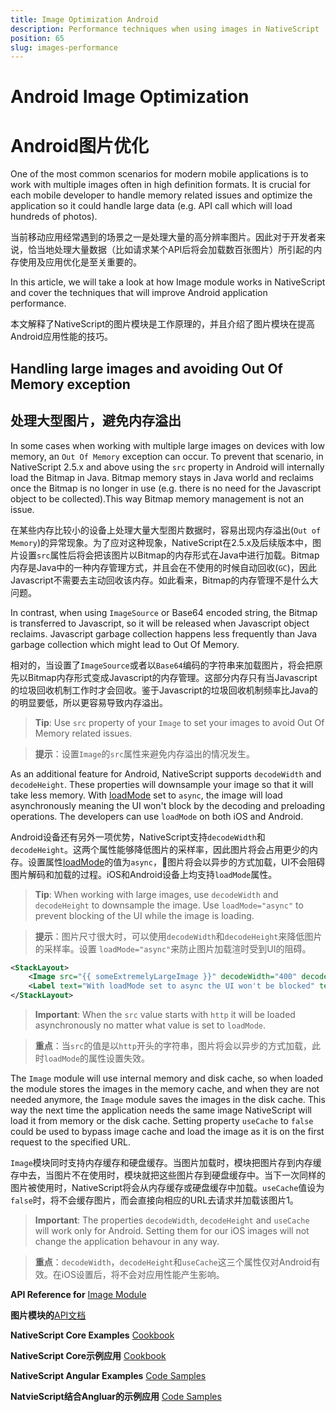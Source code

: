 ```yaml
---
title: Image Optimization Android
description: Performance techniques when using images in NativeScript
position: 65
slug: images-performance
---
```


# Android Image Optimization

# Android图片优化

One of the most common scenarios for modern mobile applications is to work with multiple images often in high definition formats.
It is crucial for each mobile developer to handle memory related issues and optimize the application so it could handle large data (e.g. API call which will load hundreds of photos). 

当前移动应用经常遇到的场景之一是处理大量的高分辨率图片。因此对于开发者来说，恰当地处理大量数据（比如请求某个API后将会加载数百张图片）所引起的内存使用及应用优化是至关重要的。

In this article, we will take a look at how Image module works in NativeScript and 
cover the techniques that will improve Android application performance.

本文解释了NativeScript的图片模块是工作原理的，并且介绍了图片模块在提高Android应用性能的技巧。

## Handling large images and avoiding Out Of Memory exception

## 处理大型图片，避免内存溢出

In some cases when working with multiple large images on devices with low memory, an `Out Of Memory` exception can occur. To prevent that scenario, in NativeScript 2.5.x and above using the `src` property in Android will internally load the Bitmap in Java. Bitmap memory stays in Java world and reclaims once the Bitmap is no longer in use (e.g. there is no need for the Javascript object to be collected).This way Bitmap memory management is not an issue.

在某些内存比较小的设备上处理大量大型图片数据时，容易出现内存溢出(`Out of Memory`)的异常现象。为了应对这种现象，NativeScript在2.5.x及后续版本中，图片设置`src`属性后将会把该图片以Bitmap的内存形式在Java中进行加载。Bitmap内存是Java中的一种内存管理方式，并且会在不使用的时候自动回收(`GC`)，因此Javascript不需要去主动回收该内存。如此看来，Bitmap的内存管理不是什么大问题。

In contrast, when using `ImageSource` or Base64 encoded string, the Bitmap is transferred to Javascript, so it will be released when Javascript object reclaims. Javascript garbage collection happens less frequently than Java garbage collection which might lead to Out Of Memory.

相对的，当设置了`ImageSource`或者以`Base64`编码的字符串来加载图片，将会把原先以Bitmap内存形式变成Javascript的内存管理。这部分内存只有当Javascript的垃圾回收机制工作时才会回收。鉴于Javascript的垃圾回收机制频率比Java的的明显要低，所以更容易导致内存溢出。

> **Tip**: Use `src` property of your `Image` to set your images to avoid Out Of Memory related issues.

> **提示**：设置`Image`的`src`属性来避免内存溢出的情况发生。

As an additional feature for Android, NativeScript supports `decodeWidth` and `decodeHeight`. These properties will downsample your image so that it will take less memory. With [loadMode](http://docs.nativescript.org/api-reference/modules/_ui_image_.html#loadmode) set to `async`, the image will load asynchronously meaning the UI won't block by the decoding and preloading operations. The developers can use `loadMode` on both iOS and Android.

Android设备还有另外一项优势，NativeScript支持`decodeWidth`和`decodeHeight`。这两个属性能够降低图片的采样率，因此图片将会占用更少的内存。设置属性[loadMode](http://docs.nativescript.org/api-reference/modules/_ui_image_.html#loadmode)的值为`async`，图片将会以异步的方式加载，UI不会阻碍图片解码和加载的过程。iOS和Android设备上均支持`loadMode`属性。

> **Tip**: When working with large images, use `decodeWidth` and `decodeHeight` to downsample the image. Use `loadMode="async"` to prevent blocking of the UI while the image is loading.

> **提示**：图片尺寸很大时，可以使用`decodeWidth`和`decodeHeight`来降低图片的采样率。设置 `loadMode="async"`来防止图片加载渲时受到UI的阻碍。

```XML
<StackLayout>
    <Image src="{{ someExtremelyLargeImage }}" decodeWidth="400" decodeHeight="400" loadMode="async" />
    <Label text="With loadMode set to async the UI won't be blocked" textWrap="true" />
</StackLayout>
```

> **Important**: When the `src` value starts with `http` it will be loaded asynchronously no matter what value is set to `loadMode`.

> **重点**：当`src`的值是以`http`开头的字符串，图片将会以异步的方式加载，此时`loadMode`的属性设置失效。

The `Image` module will use internal memory and disk cache, so when loaded the module stores the images in the memory cache, and when they are not needed anymore, the `Image` module saves the images in the disk cache. This way the next time the application needs the same image NativeScript will load it from memory or the disk cache. Setting property `useCache` to `false` could be used to bypass image cache and load the image as it is on the first request to the specified URL.

`Image`模块同时支持内存缓存和硬盘缓存。当图片加载时，模块把图片存到内存缓存中去，当图片不在使用时，模块就把这些图片存到硬盘缓存中。当下一次同样的图片被使用时，NativeScript将会从内存缓存或硬盘缓存中加载。`useCache`值设为`false`时，将不会缓存图片，而会直接向相应的URL去请求并加载该图片1。 

> **Important**: The properties `decodeWidth`, `decodeHeight` and `useCache` will work only for Android. Setting them for our iOS images will not change the application behavour in any way.

> **重点**：`decodeWidth`，`decodeHeight`和`useCache`这三个属性仅对Android有效。在iOS设置后，将不会对应用性能产生影响。

**API Reference for** [Image Module](http://docs.nativescript.org/api-reference/modules/_ui_image_.html)

**图片模块的**[API文档](http://docs.nativescript.org/api-reference/modules/_ui_image_.html) 

**NativeScript Core Examples** [Cookbook](http://docs.nativescript.org/cookbook/ui/image)

**NativeScript Core示例应用** [Cookbook](http://docs.nativescript.org/cookbook/ui/image) 

**NativeScript Angular Examples** [Code Samples](http://docs.nativescript.org/angular/code-samples/ui/image.html) 

**NatvieScript结合Angluar的示例应用** [Code Samples](http://docs.nativescript.org/angular/code-samples/ui/image.html)
